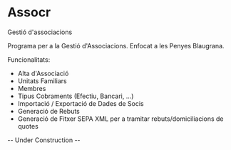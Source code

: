 # Assocr
Gestió d'associacions

Programa per a la Gestió d'Associacions. Enfocat a les Penyes Blaugrana.

Funcionalitats:
* Alta d'Associació
* Unitats Familiars
* Membres
* Tipus Cobraments (Efectiu, Bancari, ...)
* Importació / Exportació de Dades de Socis
* Generació de Rebuts
* Generació de Fitxer SEPA XML per a tramitar rebuts/domiciliacions de quotes

-- Under Construction --
